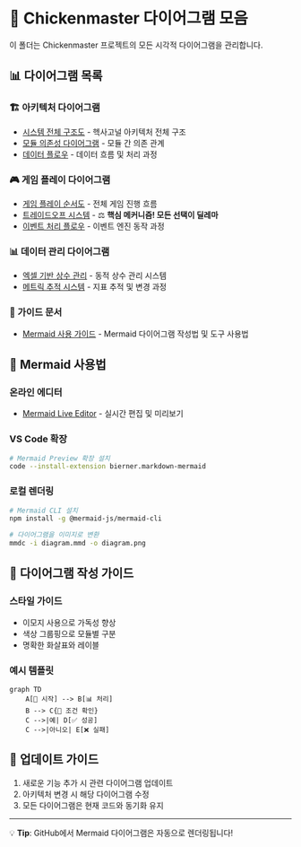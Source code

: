 # 🎨 Chickenmaster 다이어그램 모음

이 폴더는 Chickenmaster 프로젝트의 모든 시각적 다이어그램을 관리합니다.

## 📊 다이어그램 목록

### 🏗️ 아키텍처 다이어그램
- [시스템 전체 구조도](./system_architecture.md) - 헥사고널 아키텍처 전체 구조
- [모듈 의존성 다이어그램](./module_dependencies.md) - 모듈 간 의존 관계
- [데이터 플로우](./data_flow.md) - 데이터 흐름 및 처리 과정

### 🎮 게임 플레이 다이어그램  
- [게임 플레이 순서도](./gameplay_flow.md) - 전체 게임 진행 흐름
- [트레이드오프 시스템](./tradeoff_system.md) - ⚖️ **핵심 메커니즘! 모든 선택이 딜레마**
- [이벤트 처리 플로우](./event_processing.md) - 이벤트 엔진 동작 과정

### 📊 데이터 관리 다이어그램
- [엑셀 기반 상수 관리](./excel_constants_system.md) - 동적 상수 관리 시스템
- [메트릭 추적 시스템](./metrics_tracking.md) - 지표 추적 및 변경 과정

### 🎨 가이드 문서
- [Mermaid 사용 가이드](./mermaid_guide.md) - Mermaid 다이어그램 작성법 및 도구 사용법

## 🔧 Mermaid 사용법

### 온라인 에디터
- [Mermaid Live Editor](https://mermaid.live/) - 실시간 편집 및 미리보기

### VS Code 확장
```bash
# Mermaid Preview 확장 설치
code --install-extension bierner.markdown-mermaid
```

### 로컬 렌더링
```bash
# Mermaid CLI 설치
npm install -g @mermaid-js/mermaid-cli

# 다이어그램을 이미지로 변환
mmdc -i diagram.mmd -o diagram.png
```

## 📝 다이어그램 작성 가이드

### 스타일 가이드
- 이모지 사용으로 가독성 향상
- 색상 그룹핑으로 모듈별 구분
- 명확한 화살표와 레이블

### 예시 템플릿
```mermaid
graph TD
    A[🎯 시작] --> B[📊 처리]
    B --> C{🤔 조건 확인}
    C -->|예| D[✅ 성공]
    C -->|아니오| E[❌ 실패]
```

## 🔄 업데이트 가이드

1. 새로운 기능 추가 시 관련 다이어그램 업데이트
2. 아키텍처 변경 시 해당 다이어그램 수정
3. 모든 다이어그램은 현재 코드와 동기화 유지

---

💡 **Tip**: GitHub에서 Mermaid 다이어그램은 자동으로 렌더링됩니다! 